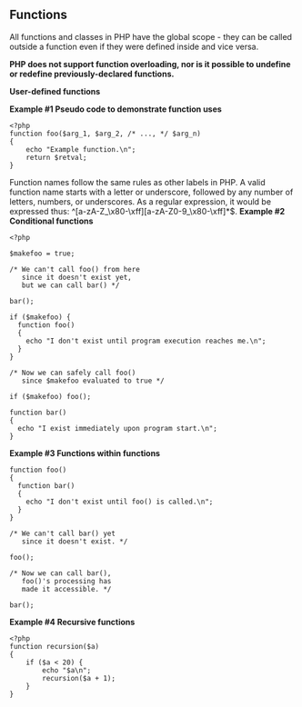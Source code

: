 ## Functions ##

All functions and classes in PHP have the global scope - they can be called outside a function even if they were defined inside and vice versa.

**PHP does not support function overloading, nor is it possible to undefine or redefine previously-declared functions.**

**User-defined functions**

**Example #1 Pseudo code to demonstrate function uses**
```
<?php
function foo($arg_1, $arg_2, /* ..., */ $arg_n)
{
    echo "Example function.\n";
    return $retval;
}
```
Function names follow the same rules as other labels in PHP. A valid function name starts with a letter or underscore, followed by any number of letters, numbers, or underscores. As a regular expression, it would be expressed thus: ^[a-zA-Z_\x80-\xff][a-zA-Z0-9_\x80-\xff]*$.
**Example #2 Conditional functions**
```
<?php

$makefoo = true;

/* We can't call foo() from here 
   since it doesn't exist yet,
   but we can call bar() */

bar();

if ($makefoo) {
  function foo()
  {
    echo "I don't exist until program execution reaches me.\n";
  }
}

/* Now we can safely call foo()
   since $makefoo evaluated to true */

if ($makefoo) foo();

function bar() 
{
  echo "I exist immediately upon program start.\n";
}
```

**Example #3 Functions within functions**
```
function foo() 
{
  function bar() 
  {
    echo "I don't exist until foo() is called.\n";
  }
}

/* We can't call bar() yet
   since it doesn't exist. */

foo();

/* Now we can call bar(),
   foo()'s processing has
   made it accessible. */

bar();
```

**Example #4 Recursive functions**
```
<?php
function recursion($a)
{
    if ($a < 20) {
        echo "$a\n";
        recursion($a + 1);
    }
}
```